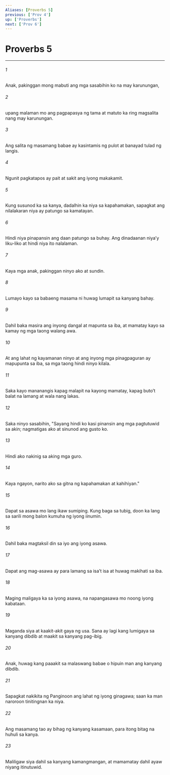 ```yaml
---
Aliases: [Proverbs 5]
previous: ['Prov 4']
up: ['Proverbs']
next: ['Prov 6']
---
```

# Proverbs 5

***

###### 1
Anak, pakinggan mong mabuti ang mga sasabihin ko na may karunungan, 

###### 2
upang malaman mo ang pagpapasya ng tama at matuto ka ring magsalita nang may karunungan. 

###### 3
Ang salita ng masamang babae ay kasintamis ng pulot at banayad tulad ng langis. 

###### 4
Ngunit pagkatapos ay pait at sakit ang iyong makakamit. 

###### 5
Kung susunod ka sa kanya, dadalhin ka niya sa kapahamakan, sapagkat ang nilalakaran niya ay patungo sa kamatayan. 

###### 6
Hindi niya pinapansin ang daan patungo sa buhay. Ang dinadaanan niyaʼy liku-liko at hindi niya ito nalalaman. 

###### 7
Kaya mga anak, pakinggan ninyo ako at sundin. 

###### 8
Lumayo kayo sa babaeng masama ni huwag lumapit sa kanyang bahay. 

###### 9
Dahil baka masira ang inyong dangal at mapunta sa iba, at mamatay kayo sa kamay ng mga taong walang awa. 

###### 10
At ang lahat ng kayamanan ninyo at ang inyong mga pinagpaguran ay mapupunta sa iba, sa mga taong hindi ninyo kilala. 

###### 11
Saka kayo mananangis kapag malapit na kayong mamatay, kapag butoʼt balat na lamang at wala nang lakas. 

###### 12
Saka ninyo sasabihin, "Sayang hindi ko kasi pinansin ang mga pagtutuwid sa akin; nagmatigas ako at sinunod ang gusto ko. 

###### 13
Hindi ako nakinig sa aking mga guro. 

###### 14
Kaya ngayon, narito ako sa gitna ng kapahamakan at kahihiyan." 

###### 15
Dapat sa asawa mo lang ikaw sumiping. Kung baga sa tubig, doon ka lang sa sarili mong balon kumuha ng iyong iinumin. 

###### 16
Dahil baka magtaksil din sa iyo ang iyong asawa. 

###### 17
Dapat ang mag-asawa ay para lamang sa isaʼt isa at huwag makihati sa iba. 

###### 18
Maging maligaya ka sa iyong asawa, na napangasawa mo noong iyong kabataan. 

###### 19
Maganda siya at kaakit-akit gaya ng usa. Sana ay lagi kang lumigaya sa kanyang dibdib at maakit sa kanyang pag-ibig. 

###### 20
Anak, huwag kang paaakit sa malaswang babae o hipuin man ang kanyang dibdib. 

###### 21
Sapagkat nakikita ng Panginoon ang lahat ng iyong ginagawa; saan ka man naroroon tinitingnan ka niya. 

###### 22
Ang masamang tao ay bihag ng kanyang kasamaan, para itong bitag na huhuli sa kanya. 

###### 23
Maliligaw siya dahil sa kanyang kamangmangan, at mamamatay dahil ayaw niyang itinutuwid.
